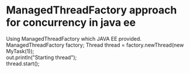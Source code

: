 # ManagedThreadFactory approach for concurrency in java ee
Using ManagedThreadFactory which JAVA EE provided.  
ManagedThreadFactory factory;
Thread thread = factory.newThread(new MyTask(1));  
out.println("Starting thread");  
thread.start();
